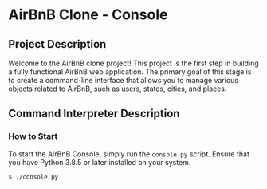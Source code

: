 # AirBnB Clone - Console

## Project Description
Welcome to the AirBnB clone project! This project is the first step in building a fully functional AirBnB web application. The primary goal of this stage is to create a command-line interface that allows you to manage various objects related to AirBnB, such as users, states, cities, and places.

## Command Interpreter Description

### How to Start
To start the AirBnB Console, simply run the `console.py` script. Ensure that you have Python 3.8.5 or later installed on your system.

```bash
$ ./console.py
